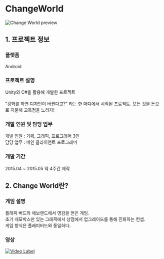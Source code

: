 # ChangeWorld

![Change World preview][1]

[1]: ./Screenshot/1.png

## 1. 프로젝트 정보

### 플랫폼
Android

### 프로젝트 설명
Unity와 C#을 활용해 개발한 프로젝트</br></br>
"강화를 하면 디자인이 바뀐다고?" 라는 한 마디에서 시작된 프로젝트.
모든 것을 돈으로 지불해 고득점을 노리자!

### 개발 인원 및 담당 업무
개발 인원 : 기획, 그래픽, 프로그래머 3인</br>
담당 업무 : 메인 클라이언트 프로그래머

### 개발 기간
2015.04 ~ 2015.05 약 4주간 제작


## 2. Change World란?
### 게임 설명
플래피 버드와 에보랜드에서 영감을 얻은 게임.</br>
초기 네모박스만 있는 그래픽에서 상점에서 업그레이드를 통해 진화하는 컨셉.</br>
게임 방식은 플래피버드와 동일하다.

### 영상
[![Video Label](http://img.youtube.com/vi/eBFVl68lCGI/0.jpg)](https://youtu.be/eBFVl68lCGI?t=0s)
